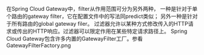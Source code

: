 在Spring Cloud Gateway中，filter从作用范围可分为另外两种，
一种是针对于单个路由的gateway filter，它在配置文件中的写法同predict类似；
另外一种是针对于所有路由的global gateway filer。
过滤器允许以某种方式修改传入的HTTP请求或传出的HTTP响应。过滤器可以限定作用在某些特定请求路径上。
Spring Cloud Gateway包含许多内置的GatewayFilter工厂。参看GatewayFilterFactory.png